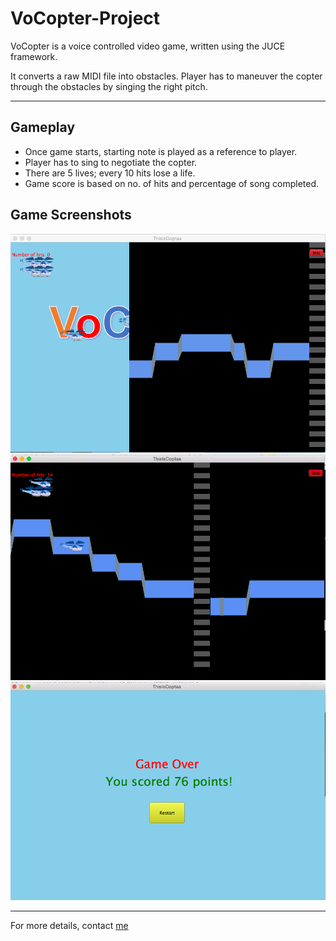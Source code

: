 # VoCopter-Project
VoCopter is a voice controlled video game, written using the JUCE framework. 

It converts a raw MIDI file into obstacles. Player has to maneuver the copter through the obstacles by singing the right pitch.

------

## Gameplay
- Once game starts, starting note is played as a reference to player.
- Player has to sing to negotiate the copter.
- There are 5 lives; every 10 hits lose a life.
- Game score is based on no. of hits and percentage of song completed.

## Game Screenshots
![screenshot1](https://raw.githubusercontent.com/RitheshKumar/VoCopter-Project/master/Media/gameBegin.png)
![screenshot2](https://raw.githubusercontent.com/RitheshKumar/VoCopter-Project/master/Media/gamePlay.png)
![screenshot3](https://raw.githubusercontent.com/RitheshKumar/VoCopter-Project/master/Media/gameOver.png)

------
For more details, contact [me](mailto:ritheshrkumar@gmail.com)


